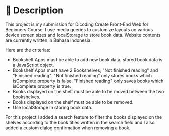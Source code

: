 # 📃 Description
This project is my submission for Dicoding Create Front-End Web for Beginners Course. I use media queries to customize layouts on various device screen sizes and localStorage to store book data. Website contents are currently written in Bahasa Indonesia.

Here are the criterias:
- Bookshelf Apps must be able to add new book data, stored book data is a JavaScript object.
- Bookshelf Apps must have 2 Bookshelves; "Not finished reading" and "Finished reading". "Not finished reading" only stores books which isComplete property is false.
"Finished reading" only saves books which isComplete property is true.
- Books displayed on the shelf must be able to be moved between the two bookshelves.
- Books displayed on the shelf must be able to be removed.
- Use localStorage in storing book data.

For this project I added a search feature to filter the books displayed on the shelves according to the book titles written in the search field and I also added a custom dialog confirmation when removing a book.
